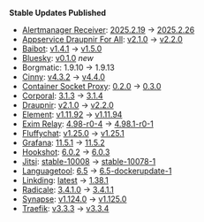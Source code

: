 **Stable Updates Published**

* [Alertmanager Receiver](https://github.com/metio/matrix-alertmanager-receiver): [2025.2.19](https://github.com/metio/matrix-alertmanager-receiver/releases/tag/2025.2.19) -> [2025.2.26](https://github.com/metio/matrix-alertmanager-receiver/releases/tag/2025.2.26)
* [Appservice Draupnir For All](https://github.com/the-draupnir-project/Draupnir): [v2.1.0](https://github.com/the-draupnir-project/Draupnir/releases/tag/v2.1.0) -> [v2.2.0](https://github.com/the-draupnir-project/Draupnir/releases/tag/v2.2.0)
* [Baibot](https://github.com/etkecc/baibot): [v1.4.1](https://github.com/etkecc/baibot/releases/tag/v1.4.1) -> [v1.5.0](https://github.com/etkecc/baibot/releases/tag/v1.5.0)
* [Bluesky](https://github.com/mautrix/bluesky): [v0.1.0](https://github.com/mautrix/bluesky/releases/tag/v0.1.0) _new_
* Borgmatic: 1.9.10 -> 1.9.13
* [Cinny](https://github.com/ajbura/cinny): [v4.3.2](https://github.com/ajbura/cinny/releases/tag/v4.3.2) -> [v4.4.0](https://github.com/ajbura/cinny/releases/tag/v4.4.0)
* [Container Socket Proxy](https://github.com/Tecnativa/docker-socket-proxy): [0.2.0](https://github.com/Tecnativa/docker-socket-proxy/releases/tag/v0.2.0) -> [0.3.0](https://github.com/Tecnativa/docker-socket-proxy/releases/tag/v0.3.0)
* [Corporal](https://github.com/devture/matrix-corporal): [3.1.3](https://github.com/devture/matrix-corporal/releases/tag/3.1.3) -> [3.1.4](https://github.com/devture/matrix-corporal/releases/tag/3.1.4)
* [Draupnir](https://github.com/the-draupnir-project/Draupnir): [v2.1.0](https://github.com/the-draupnir-project/Draupnir/releases/tag/v2.1.0) -> [v2.2.0](https://github.com/the-draupnir-project/Draupnir/releases/tag/v2.2.0)
* [Element](https://github.com/element-hq/element-web): [v1.11.92](https://github.com/element-hq/element-web/releases/tag/v1.11.92) -> [v1.11.94](https://github.com/element-hq/element-web/releases/tag/v1.11.94)
* [Exim Relay](https://github.com/devture/exim-relay): [4.98-r0-4](https://github.com/devture/exim-relay/releases/tag/4.98-r0-4) -> [4.98.1-r0-1](https://github.com/devture/exim-relay/releases/tag/4.98.1-r0-1)
* [Fluffychat](https://github.com/krille-chan/fluffychat): [v1.25.0](https://github.com/krille-chan/fluffychat/releases/tag/v1.25.0) -> [v1.25.1](https://github.com/krille-chan/fluffychat/releases/tag/v1.25.1)
* [Grafana](https://github.com/grafana/grafana): [11.5.1](https://github.com/grafana/grafana/releases/tag/v11.5.1) -> [11.5.2](https://github.com/grafana/grafana/releases/tag/v11.5.2)
* [Hookshot](https://github.com/matrix-org/matrix-hookshot): [6.0.2](https://github.com/matrix-org/matrix-hookshot/releases/tag/6.0.2) -> [6.0.3](https://github.com/matrix-org/matrix-hookshot/releases/tag/6.0.3)
* [Jitsi](https://github.com/jitsi/docker-jitsi-meet): [stable-10008](https://github.com/jitsi/docker-jitsi-meet/releases/tag/stable-10008) -> [stable-10078-1](https://github.com/jitsi/docker-jitsi-meet/releases/tag/stable-10078-1)
* [Languagetool](https://github.com/Erikvl87/docker-languagetool): [6.5](https://github.com/Erikvl87/docker-languagetool/releases/tag/v6.5) -> [6.5-dockerupdate-1](https://github.com/Erikvl87/docker-languagetool/releases/tag/v6.5-dockerupdate-1)
* [Linkding](https://github.com/sissbruecker/linkding): [latest](https://github.com/sissbruecker/linkding/releases/tag/vlatest) -> [1.38.1](https://github.com/sissbruecker/linkding/releases/tag/v1.38.1)
* [Radicale](https://github.com/tomsquest/docker-radicale): [3.4.1.0](https://github.com/tomsquest/docker-radicale/releases/tag/3.4.1.0) -> [3.4.1.1](https://github.com/tomsquest/docker-radicale/releases/tag/3.4.1.1)
* [Synapse](https://github.com/element-hq/synapse): [v1.124.0](https://github.com/element-hq/synapse/releases/tag/v1.124.0) -> [v1.125.0](https://github.com/element-hq/synapse/releases/tag/v1.125.0)
* [Traefik](https://github.com/traefik/traefik): [v3.3.3](https://github.com/traefik/traefik/releases/tag/v3.3.3) -> [v3.3.4](https://github.com/traefik/traefik/releases/tag/v3.3.4)
